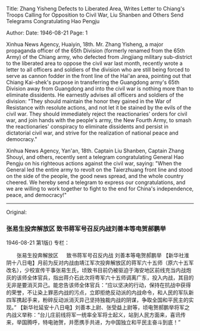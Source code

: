 Title: Zhang Yisheng Defects to Liberated Area, Writes Letter to Chiang's Troops Calling for Opposition to Civil War, Liu Shanben and Others Send Telegrams Congratulating Hao Pengju

Author:
Date: 1946-08-21
Page: 1

Xinhua News Agency, Huaiyin, 18th. Mr. Zhang Yisheng, a major propaganda officer of the 65th Division (formerly renamed from the 65th Army) of the Chiang army, who defected from Jingjiang military sub-district to the liberated area to oppose the civil war last month, recently wrote a letter to all officers and soldiers of the division who are still being forced to serve as cannon fodder in the front line of the Hai'an area, pointing out that Chiang Kai-shek's purpose in transferring the Guangdong army's 65th Division away from Guangdong and into the civil war is nothing more than to eliminate dissidents. He earnestly advises all officers and soldiers of the division: "They should maintain the honor they gained in the War of Resistance with resolute actions, and not let it be stained by the evils of the civil war. They should immediately reject the reactionaries' orders for civil war, and join hands with the people's army, the New Fourth Army, to smash the reactionaries' conspiracy to eliminate dissidents and persist in dictatorial civil war, and strive for the realization of national peace and democracy."
    
Xinhua News Agency, Yan'an, 18th. Captain Liu Shanben, Captain Zhang Shouyi, and others, recently sent a telegram congratulating General Hao Pengju on his righteous actions against the civil war, saying: "When the General led the entire army to revolt on the Taierzhuang front line and stood on the side of the people, the good news spread, and the whole country cheered. We hereby send a telegram to express our congratulations, and we are willing to work together to fight to the end for China's independence, peace, and democracy!"



<hr /> 

Original: 


### 张易生投奔解放区  致书蒋军号召反内战刘善本等电贺郝鹏举

1946-08-21
第1版()
专栏：

　　张易生投奔解放区
　  致书蒋军号召反内战
    刘善本等电贺郝鹏举
    【新华社淮阴十八日电】月前为反对内战由靖江军次投奔解放区的蒋军六十五师（原六十五军改名），少校宣传干事张易生氏，顷致书目前仍被驱迫于海安地区前线充当内战炮灰的该师全体官兵，指出蒋介石此次将粤军六十五师调离广东，投入内战，其目的无非是要消灭异己。能忠告该师全体官兵：“应以坚决的行动，保持在抗战中获得的荣誉，不让染上罪恶内战的污点，立即拒绝反动派的内战命令，和人民的军队新四军携起手来，粉碎反动派消灭异己坚持独裁内战的阴谋，争取全国和平民主的实现。”
    【新华社延安十八日电】刘善本上尉、张受益上尉等，顷电贺郝鹏举将军之内战义举称：“台儿庄前线将军一统率全军将士起义，站到人民方面来，喜讯传来，举国腾呼，特电驰贺，并愿携手共进，为中国独立和平民主奋斗到底！”
